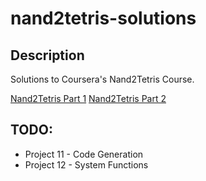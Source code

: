 # nand2tetris-solutions

## Description

Solutions to Coursera's Nand2Tetris Course.

[Nand2Tetris Part 1](https://www.coursera.org/learn/build-a-computer)
[Nand2Tetris Part 2](https://www.coursera.org/learn/nand2tetris2)

## TODO:

* Project 11 - Code Generation
* Project 12 - System Functions
